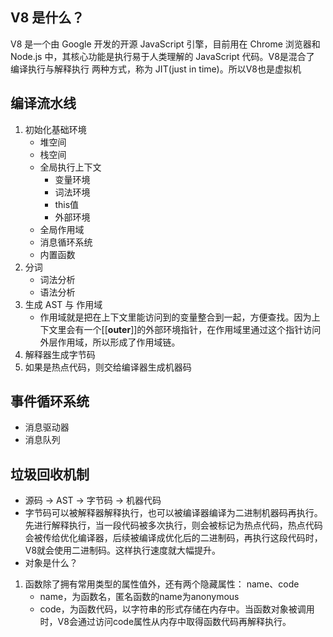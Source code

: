 ## V8 是什么？
V8 是一个由 Google 开发的开源 JavaScript 引擎，目前用在 Chrome 浏览器和 Node.js 中，其核心功能是执行易于人类理解的 JavaScript 代码。V8是混合了 编译执行与解释执行 两种方式，称为 JIT(just in time)。所以V8也是虚拟机

## 编译流水线
1. 初始化基础环境
    - 堆空间
    - 栈空间
    - 全局执行上下文
        - 变量环境
        - 词法环境
        - this值
        - 外部环境
    - 全局作用域
    - 消息循环系统
    - 内置函数
1. 分词
    - 词法分析
    - 语法分析
2. 生成 AST 与 作用域
    - 作用域就是把在上下文里能访问到的变量整合到一起，方便查找。因为上下文里会有一个[[__outer__]]的外部环境指针，在作用域里通过这个指针访问外层作用域，所以形成了作用域链。
3. 解释器生成字节码
4. 如果是热点代码，则交给编译器生成机器码

## 事件循环系统
- 消息驱动器
- 消息队列

## 垃圾回收机制




- 源码 -> AST -> 字节码 -> 机器代码
- 字节码可以被解释器解释执行，也可以被编译器编译为二进制机器码再执行。先进行解释执行，当一段代码被多次执行，则会被标记为热点代码，热点代码会被传给优化编译器，后续被编译成优化后的二进制码，再执行这段代码时，V8就会使用二进制码。这样执行速度就大幅提升。
- 对象是什么？
 1. 函数除了拥有常用类型的属性值外，还有两个隐藏属性： name、code
    - name，为函数名，匿名函数的name为anonymous
    - code，为函数代码，以字符串的形式存储在内存中。当函数对象被调用时，V8会通过访问code属性从内存中取得函数代码再解释执行。